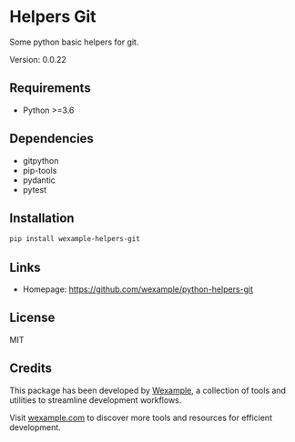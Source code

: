 # Helpers Git

Some python basic helpers for git.

Version: 0.0.22

## Requirements

- Python >=3.6

## Dependencies

- gitpython
- pip-tools
- pydantic
- pytest

## Installation

```bash
pip install wexample-helpers-git
```

## Links

- Homepage: https://github.com/wexample/python-helpers-git

## License

MIT
## Credits

This package has been developed by [Wexample](https://wexample.com), a collection of tools and utilities to streamline development workflows.

Visit [wexample.com](https://wexample.com) to discover more tools and resources for efficient development.